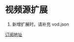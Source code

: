 # 视频源扩展

1. 新增扩展时，请补充 vod.json

[订阅地址](https://ghp.ci/https://raw.githubusercontent.com/YYDS678/uzVideo-extensions/refs/heads/main/vod/vod.json)
